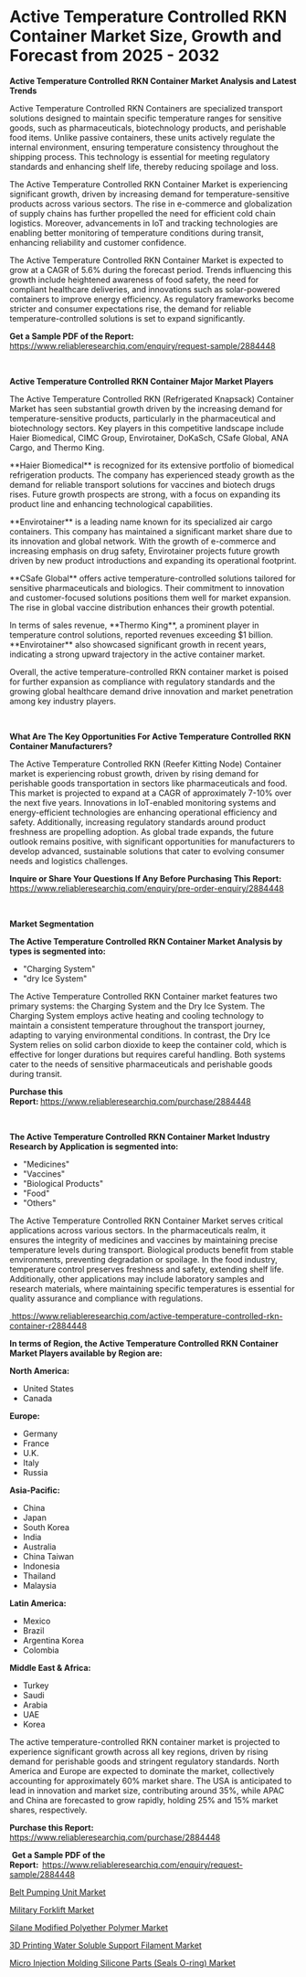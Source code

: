 <p><h1>Active Temperature Controlled RKN Container Market Size, Growth and Forecast from 2025 - 2032</h1></p><p><strong>Active Temperature Controlled RKN Container Market Analysis and Latest Trends</strong></p>
<p><p>Active Temperature Controlled RKN Containers are specialized transport solutions designed to maintain specific temperature ranges for sensitive goods, such as pharmaceuticals, biotechnology products, and perishable food items. Unlike passive containers, these units actively regulate the internal environment, ensuring temperature consistency throughout the shipping process. This technology is essential for meeting regulatory standards and enhancing shelf life, thereby reducing spoilage and loss.</p><p>The Active Temperature Controlled RKN Container Market is experiencing significant growth, driven by increasing demand for temperature-sensitive products across various sectors. The rise in e-commerce and globalization of supply chains has further propelled the need for efficient cold chain logistics. Moreover, advancements in IoT and tracking technologies are enabling better monitoring of temperature conditions during transit, enhancing reliability and customer confidence.</p><p>The Active Temperature Controlled RKN Container Market is expected to grow at a CAGR of 5.6% during the forecast period. Trends influencing this growth include heightened awareness of food safety, the need for compliant healthcare deliveries, and innovations such as solar-powered containers to improve energy efficiency. As regulatory frameworks become stricter and consumer expectations rise, the demand for reliable temperature-controlled solutions is set to expand significantly.</p></p>
<p><strong>Get a Sample PDF of the Report:&nbsp;</strong> <a href="https://www.reliableresearchiq.com/enquiry/request-sample/2884448?utm_campaign=1088&utm_medium=2&utm_source=Github&utm_content=ia&utm_term=13032025&utm_id=active-temperature-controlled-rkn-container">https://www.reliableresearchiq.com/enquiry/request-sample/2884448</a></p>
<p>&nbsp;</p>
<p><strong>Active Temperature Controlled RKN Container Major Market Players</strong></p>
<p><p>The Active Temperature Controlled RKN (Refrigerated Knapsack) Container Market has seen substantial growth driven by the increasing demand for temperature-sensitive products, particularly in the pharmaceutical and biotechnology sectors. Key players in this competitive landscape include Haier Biomedical, CIMC Group, Envirotainer, DoKaSch, CSafe Global, ANA Cargo, and Thermo King.</p><p>**Haier Biomedical** is recognized for its extensive portfolio of biomedical refrigeration products. The company has experienced steady growth as the demand for reliable transport solutions for vaccines and biotech drugs rises. Future growth prospects are strong, with a focus on expanding its product line and enhancing technological capabilities.</p><p>**Envirotainer** is a leading name known for its specialized air cargo containers. This company has maintained a significant market share due to its innovation and global network. With the growth of e-commerce and increasing emphasis on drug safety, Envirotainer projects future growth driven by new product introductions and expanding its operational footprint.</p><p>**CSafe Global** offers active temperature-controlled solutions tailored for sensitive pharmaceuticals and biologics. Their commitment to innovation and customer-focused solutions positions them well for market expansion. The rise in global vaccine distribution enhances their growth potential.</p><p>In terms of sales revenue, **Thermo King**, a prominent player in temperature control solutions, reported revenues exceeding $1 billion. **Envirotainer** also showcased significant growth in recent years, indicating a strong upward trajectory in the active container market. </p><p>Overall, the active temperature-controlled RKN container market is poised for further expansion as compliance with regulatory standards and the growing global healthcare demand drive innovation and market penetration among key industry players.</p></p>
<p>&nbsp;</p>
<p><strong>What Are The Key Opportunities For Active Temperature Controlled RKN Container Manufacturers?</strong></p>
<p><p>The Active Temperature Controlled RKN (Reefer Kitting Node) Container market is experiencing robust growth, driven by rising demand for perishable goods transportation in sectors like pharmaceuticals and food. This market is projected to expand at a CAGR of approximately 7-10% over the next five years. Innovations in IoT-enabled monitoring systems and energy-efficient technologies are enhancing operational efficiency and safety. Additionally, increasing regulatory standards around product freshness are propelling adoption. As global trade expands, the future outlook remains positive, with significant opportunities for manufacturers to develop advanced, sustainable solutions that cater to evolving consumer needs and logistics challenges.</p></p>
<p><strong>Inquire or Share Your Questions If Any Before Purchasing This Report:</strong> <a href="https://www.reliableresearchiq.com/enquiry/pre-order-enquiry/2884448?utm_campaign=1088&utm_medium=2&utm_source=Github&utm_content=ia&utm_term=13032025&utm_id=active-temperature-controlled-rkn-container">https://www.reliableresearchiq.com/enquiry/pre-order-enquiry/2884448</a></p>
<p>&nbsp;</p>
<p><strong>Market Segmentation</strong></p>
<p><strong>The Active Temperature Controlled RKN Container Market Analysis by types is segmented into:</strong></p>
<p><ul><li>"Charging System"</li><li>"dry Ice System"</li></ul></p>
<p><p>The Active Temperature Controlled RKN Container market features two primary systems: the Charging System and the Dry Ice System. The Charging System employs active heating and cooling technology to maintain a consistent temperature throughout the transport journey, adapting to varying environmental conditions. In contrast, the Dry Ice System relies on solid carbon dioxide to keep the container cold, which is effective for longer durations but requires careful handling. Both systems cater to the needs of sensitive pharmaceuticals and perishable goods during transit.</p></p>
<p><strong>Purchase this Report:&nbsp;</strong><a href="https://www.reliableresearchiq.com/purchase/2884448?utm_campaign=1088&utm_medium=2&utm_source=Github&utm_content=ia&utm_term=13032025&utm_id=active-temperature-controlled-rkn-container">https://www.reliableresearchiq.com/purchase/2884448</a></p>
<p>&nbsp;</p>
<p><strong>The Active Temperature Controlled RKN Container Market Industry Research by Application is segmented into:</strong></p>
<p><ul><li>"Medicines"</li><li>"Vaccines"</li><li>"Biological Products"</li><li>"Food"</li><li>"Others"</li></ul></p>
<p><p>The Active Temperature Controlled RKN Container Market serves critical applications across various sectors. In the pharmaceuticals realm, it ensures the integrity of medicines and vaccines by maintaining precise temperature levels during transport. Biological products benefit from stable environments, preventing degradation or spoilage. In the food industry, temperature control preserves freshness and safety, extending shelf life. Additionally, other applications may include laboratory samples and research materials, where maintaining specific temperatures is essential for quality assurance and compliance with regulations.</p></p>
<p><a href="https://www.reliableresearchiq.com/active-temperature-controlled-rkn-container-r2884448?utm_campaign=1088&utm_medium=2&utm_source=Github&utm_content=ia&utm_term=13032025&utm_id=active-temperature-controlled-rkn-container">&nbsp;https://www.reliableresearchiq.com/active-temperature-controlled-rkn-container-r2884448</a></p>
<p><strong>In terms of Region, the Active Temperature Controlled RKN Container Market Players available by Region are:</strong></p>
<p>
    <p> <strong> North America: </strong>
        <ul>
            <li>United States</li>
            <li>Canada</li>
        </ul>
        </p> 
    <p> <strong> Europe: </strong>
        <ul>
            <li>Germany</li>
            <li>France</li>
            <li>U.K.</li>
            <li>Italy</li>
            <li>Russia</li>
        </ul>
        </p> 
    <p> <strong> Asia-Pacific: </strong>
        <ul>
            <li>China</li>
            <li>Japan</li>
            <li>South Korea</li>
            <li>India</li>
            <li>Australia</li>
            <li>China Taiwan</li>
            <li>Indonesia</li>
            <li>Thailand</li>
            <li>Malaysia</li>
        </ul>
        </p> 
    <p> <strong> Latin America: </strong>
        <ul>
            <li>Mexico</li>
            <li>Brazil</li>
            <li>Argentina Korea</li>
            <li>Colombia</li>
        </ul>
        </p> 
    <p> <strong> Middle East & Africa: </strong>
        <ul>
            <li>Turkey</li>
            <li>Saudi</li>
            <li>Arabia</li>
            <li>UAE</li>
            <li>Korea</li>
        </ul>
    </p>
    </p>
<p><p>The active temperature-controlled RKN container market is projected to experience significant growth across all key regions, driven by rising demand for perishable goods and stringent regulatory standards. North America and Europe are expected to dominate the market, collectively accounting for approximately 60% market share. The USA is anticipated to lead in innovation and market size, contributing around 35%, while APAC and China are forecasted to grow rapidly, holding 25% and 15% market shares, respectively.</p></p>
<p><strong>Purchase this Report: </strong><a href="https://www.reliableresearchiq.com/purchase/2884448?utm_campaign=1088&utm_medium=2&utm_source=Github&utm_content=ia&utm_term=13032025&utm_id=active-temperature-controlled-rkn-container">https://www.reliableresearchiq.com/purchase/2884448</a></p>
<p>&nbsp;<strong>Get a Sample PDF of the Report:&nbsp;&nbsp;</strong><a href="https://www.reliableresearchiq.com/enquiry/request-sample/2884448?utm_campaign=1088&utm_medium=2&utm_source=Github&utm_content=ia&utm_term=13032025&utm_id=active-temperature-controlled-rkn-container">https://www.reliableresearchiq.com/enquiry/request-sample/2884448</a></p>
<p><strong></strong></p>
<p><p><a href="https://github.com/jemmysolin5k/Market-Research-Report-List-1/blob/main/belt-pumping-unit-market.md?utm_campaign=1088&utm_medium=2&utm_source=Github&utm_content=ia&utm_term=13032025&utm_id=active-temperature-controlled-rkn-container">Belt Pumping Unit Market</a></p><p><a href="https://github.com/kocssequen/Market-Research-Report-List-1/blob/main/military-forklift-market.md?utm_campaign=1088&utm_medium=2&utm_source=Github&utm_content=ia&utm_term=13032025&utm_id=active-temperature-controlled-rkn-container">Military Forklift Market</a></p><p><a href="https://github.com/aoutefjovene00/Market-Research-Report-List-1/blob/main/silane-modified-polyether-polymer-market.md?utm_campaign=1088&utm_medium=2&utm_source=Github&utm_content=ia&utm_term=13032025&utm_id=active-temperature-controlled-rkn-container">Silane Modified Polyether Polymer Market</a></p><p><a href="https://github.com/sokurgleyde/Market-Research-Report-List-1/blob/main/3d-printing-water-soluble-support-filament-market.md?utm_campaign=1088&utm_medium=2&utm_source=Github&utm_content=ia&utm_term=13032025&utm_id=active-temperature-controlled-rkn-container">3D Printing Water Soluble Support Filament Market</a></p><p><a href="https://github.com/chlihakwatsi/Market-Research-Report-List-1/blob/main/micro-injection-molding-silicone-parts-seals-o-ring-market.md?utm_campaign=1088&utm_medium=2&utm_source=Github&utm_content=ia&utm_term=13032025&utm_id=active-temperature-controlled-rkn-container">Micro Injection Molding Silicone Parts (Seals O-ring) Market</a></p></p>